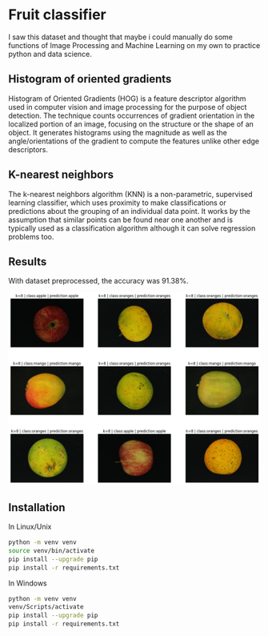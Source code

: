 # Fruit classifier

I saw this dataset and thought that maybe i could manually do some functions of Image Processing and Machine Learning on my own to practice python and data science.

## Histogram of oriented gradients

Histogram of Oriented Gradients (HOG) is a feature descriptor algorithm used in computer vision and image processing for the purpose of object detection. The technique counts occurrences of gradient orientation in the localized portion of an image, focusing on the structure or the shape of an object. It generates histograms using the magnitude as well as the angle/orientations of the gradient to compute the features unlike other edge descriptors.

## K-nearest neighbors

The k-nearest neighbors algorithm (KNN) is a non-parametric, supervised learning classifier, which uses proximity to make classifications or predictions about the grouping of an individual data point. It works by the assumption that similar points can be found near one another and is typically used as a classification algorithm although it can solve regression problems too.

## Results

With dataset preprocessed, the accuracy was 91.38%.

![](images/output.png)

## Installation

In Linux/Unix

```bash
python -m venv venv
source venv/bin/activate
pip install --upgrade pip
pip install -r requirements.txt
```

In Windows

```bash
python -m venv venv
venv/Scripts/activate
pip install --upgrade pip
pip install -r requirements.txt
```
